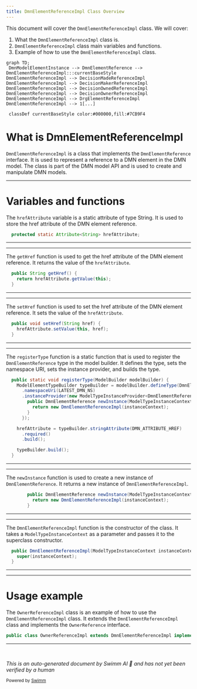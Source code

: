 ```yaml
---
title: DmnElementReferenceImpl Class Overview
---
```

This document will cover the `DmnElementReferenceImpl` class. We will cover:

1. What the `DmnElementReferenceImpl` class is.
2. `DmnElementReferenceImpl` class main variables and functions.
3. Example of how to use the `DmnElementReferenceImpl` class.

```mermaid
graph TD;
 DmnModelElementInstance --> DmnElementReference --> DmnElementReferenceImpl:::currentBaseStyle
DmnElementReferenceImpl --> DecisionMadeReferenceImpl
DmnElementReferenceImpl --> DecisionMakerReferenceImpl
DmnElementReferenceImpl --> DecisionOwnedReferenceImpl
DmnElementReferenceImpl --> DecisionOwnerReferenceImpl
DmnElementReferenceImpl --> DrgElementReferenceImpl
DmnElementReferenceImpl --> 1[...]

 classDef currentBaseStyle color:#000000,fill:#7CB9F4
```

# What is DmnElementReferenceImpl

`DmnElementReferenceImpl` is a class that implements the `DmnElementReference` interface. It is used to represent a reference to a DMN element in the DMN model. The class is part of the DMN model API and is used to create and manipulate DMN models.

<SwmSnippet path="/model-api/dmn-model/src/main/java/org/camunda/bpm/model/dmn/impl/instance/DmnElementReferenceImpl.java" line="32">

---

# Variables and functions

The `hrefAttribute` variable is a static attribute of type String. It is used to store the href attribute of the DMN element reference.

```java
  protected static Attribute<String> hrefAttribute;
```

---

</SwmSnippet>

<SwmSnippet path="/model-api/dmn-model/src/main/java/org/camunda/bpm/model/dmn/impl/instance/DmnElementReferenceImpl.java" line="38">

---

The `getHref` function is used to get the href attribute of the DMN element reference. It returns the value of the `hrefAttribute`.

```java
  public String getHref() {
    return hrefAttribute.getValue(this);
  }
```

---

</SwmSnippet>

<SwmSnippet path="/model-api/dmn-model/src/main/java/org/camunda/bpm/model/dmn/impl/instance/DmnElementReferenceImpl.java" line="42">

---

The `setHref` function is used to set the href attribute of the DMN element reference. It sets the value of the `hrefAttribute`.

```java
  public void setHref(String href) {
    hrefAttribute.setValue(this, href);
  }
```

---

</SwmSnippet>

<SwmSnippet path="/model-api/dmn-model/src/main/java/org/camunda/bpm/model/dmn/impl/instance/DmnElementReferenceImpl.java" line="46">

---

The `registerType` function is a static function that is used to register the `DmnElementReference` type in the model builder. It defines the type, sets the namespace URI, sets the instance provider, and builds the type.

```java
  public static void registerType(ModelBuilder modelBuilder) {
    ModelElementTypeBuilder typeBuilder = modelBuilder.defineType(DmnElementReference.class, DMN_ELEMENT_REFERENCE)
      .namespaceUri(LATEST_DMN_NS)
      .instanceProvider(new ModelTypeInstanceProvider<DmnElementReference>() {
        public DmnElementReference newInstance(ModelTypeInstanceContext instanceContext) {
          return new DmnElementReferenceImpl(instanceContext);
        }
      });

    hrefAttribute = typeBuilder.stringAttribute(DMN_ATTRIBUTE_HREF)
      .required()
      .build();

    typeBuilder.build();
  }
```

---

</SwmSnippet>

<SwmSnippet path="/model-api/dmn-model/src/main/java/org/camunda/bpm/model/dmn/impl/instance/DmnElementReferenceImpl.java" line="50">

---

The `newInstance` function is used to create a new instance of `DmnElementReference`. It returns a new instance of `DmnElementReferenceImpl`.

```java
        public DmnElementReference newInstance(ModelTypeInstanceContext instanceContext) {
          return new DmnElementReferenceImpl(instanceContext);
        }
```

---

</SwmSnippet>

<SwmSnippet path="/model-api/dmn-model/src/main/java/org/camunda/bpm/model/dmn/impl/instance/DmnElementReferenceImpl.java" line="34">

---

The `DmnElementReferenceImpl` function is the constructor of the class. It takes a `ModelTypeInstanceContext` as a parameter and passes it to the superclass constructor.

```java
  public DmnElementReferenceImpl(ModelTypeInstanceContext instanceContext) {
    super(instanceContext);
  }
```

---

</SwmSnippet>

<SwmSnippet path="/model-api/dmn-model/src/main/java/org/camunda/bpm/model/dmn/impl/instance/OwnerReferenceImpl.java" line="29">

---

# Usage example

The `OwnerReferenceImpl` class is an example of how to use the `DmnElementReferenceImpl` class. It extends the `DmnElementReferenceImpl` class and implements the `OwnerReference` interface.

```java
public class OwnerReferenceImpl extends DmnElementReferenceImpl implements OwnerReference {
```

---

</SwmSnippet>

&nbsp;

*This is an auto-generated document by Swimm AI 🌊 and has not yet been verified by a human*

<SwmMeta version="3.0.0" repo-id="Z2l0aHViJTNBJTNBQ2l0aS1jYW11bmRhJTNBJTNBZ2lsYWRuYXZvdA==" repo-name="Citi-camunda" doc-type="general-class"><sup>Powered by [Swimm](/)</sup></SwmMeta>
